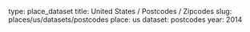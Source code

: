type: place_dataset
title: United States / Postcodes / Zipcodes
slug: places/us/datasets/postcodes
place: us
dataset: postcodes
year: 2014
